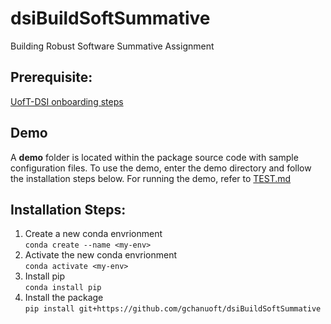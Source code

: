 # dsiBuildSoftSummative

Building Robust Software Summative Assignment

## Prerequisite: 
[UofT-DSI onboarding steps](https://github.com/UofT-DSI/Onboarding/tree/main/environment_setup)

## Demo

A **demo** folder is located within the package source code with sample configuration files.  To use the demo, enter the demo directory and follow the installation steps below.  For running the demo, refer to [TEST.md](https://github.com/gchanuoft/dsiBuildSoftSummative/blob/main/TEST.md)

## Installation Steps:

  1. Create a new conda envrionment\
  ```conda create --name <my-env>```    
  2. Activate the new conda envrionment\
  ```conda activate <my-env>``` 
  3. Install pip\
  ```conda install pip```
  4. Install the package\
  ```pip install git+https://github.com/gchanuoft/dsiBuildSoftSummative```

